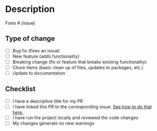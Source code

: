 # Description

<!-- Include a detailed summary of your changes and link the issue that this PR fixes. -->

Fixes # (issue)

## Type of change

- [ ] Bug fix (fixes an issue)
- [ ] New feature (adds functionality)
- [ ] Breaking change (fix or feature that breaks existing functionality)
- [ ] Chore items (basic clean up of files, updates to packages, etc.)
- [ ] Update to documentation

<!-- Make sure to go through the entire checklist before requesting a review. -->

## Checklist

- [ ] I have a descriptive title for my PR
- [ ] I have linked this PR to the corresponding issue. [See how to do that here.](https://docs.github.com/en/issues/tracking-your-work-with-issues/linking-a-pull-request-to-an-issue)
- [ ] I have run the project locally and reviewed the code changes
- [ ] My changes generate no new warnings

